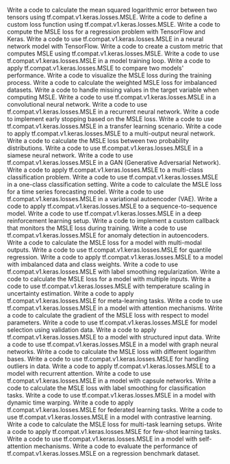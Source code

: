 Write a code to calculate the mean squared logarithmic error between two tensors using tf.compat.v1.keras.losses.MSLE.
Write a code to define a custom loss function using tf.compat.v1.keras.losses.MSLE.
Write a code to compute the MSLE loss for a regression problem with TensorFlow and Keras.
Write a code to use tf.compat.v1.keras.losses.MSLE in a neural network model with TensorFlow.
Write a code to create a custom metric that computes MSLE using tf.compat.v1.keras.losses.MSLE.
Write a code to use tf.compat.v1.keras.losses.MSLE in a model training loop.
Write a code to apply tf.compat.v1.keras.losses.MSLE to compare two models' performance.
Write a code to visualize the MSLE loss during the training process.
Write a code to calculate the weighted MSLE loss for imbalanced datasets.
Write a code to handle missing values in the target variable when computing MSLE.
Write a code to use tf.compat.v1.keras.losses.MSLE in a convolutional neural network.
Write a code to use tf.compat.v1.keras.losses.MSLE in a recurrent neural network.
Write a code to implement early stopping based on the MSLE loss.
Write a code to use tf.compat.v1.keras.losses.MSLE in a transfer learning scenario.
Write a code to apply tf.compat.v1.keras.losses.MSLE to a multi-output neural network.
Write a code to calculate the MSLE loss between two probability distributions.
Write a code to use tf.compat.v1.keras.losses.MSLE in a siamese neural network.
Write a code to use tf.compat.v1.keras.losses.MSLE in a GAN (Generative Adversarial Network).
Write a code to apply tf.compat.v1.keras.losses.MSLE to a multi-class classification problem.
Write a code to use tf.compat.v1.keras.losses.MSLE in a one-class classification setting.
Write a code to calculate the MSLE loss for a time series forecasting model.
Write a code to use tf.compat.v1.keras.losses.MSLE in a variational autoencoder (VAE).
Write a code to apply tf.compat.v1.keras.losses.MSLE to a sequence-to-sequence model.
Write a code to use tf.compat.v1.keras.losses.MSLE in a deep reinforcement learning setup.
Write a code to implement a custom callback that monitors the MSLE loss during training.
Write a code to use tf.compat.v1.keras.losses.MSLE for anomaly detection in autoencoders.
Write a code to calculate the MSLE loss for a model with multi-modal outputs.
Write a code to use tf.compat.v1.keras.losses.MSLE for quantile regression.
Write a code to apply tf.compat.v1.keras.losses.MSLE to a model with imbalanced data and class weights.
Write a code to use tf.compat.v1.keras.losses.MSLE with label smoothing regularization.
Write a code to calculate the MSLE loss for a model with multiple inputs.
Write a code to use tf.compat.v1.keras.losses.MSLE with temperature scaling in uncertainty estimation.
Write a code to apply tf.compat.v1.keras.losses.MSLE for meta-learning tasks.
Write a code to use tf.compat.v1.keras.losses.MSLE in a model with attention mechanisms.
Write a code to calculate the gradient of the MSLE loss with respect to model parameters.
Write a code to use tf.compat.v1.keras.losses.MSLE for model selection using validation data.
Write a code to apply tf.compat.v1.keras.losses.MSLE to a model with structured input data.
Write a code to use tf.compat.v1.keras.losses.MSLE in a model with graph neural networks.
Write a code to calculate the MSLE loss with different logarithm bases.
Write a code to use tf.compat.v1.keras.losses.MSLE for handling outliers in data.
Write a code to apply tf.compat.v1.keras.losses.MSLE to a model with recurrent attention.
Write a code to use tf.compat.v1.keras.losses.MSLE in a model with capsule networks.
Write a code to calculate the MSLE loss with label smoothing for classification tasks.
Write a code to use tf.compat.v1.keras.losses.MSLE in a model with dynamic time warping.
Write a code to apply tf.compat.v1.keras.losses.MSLE for federated learning tasks.
Write a code to use tf.compat.v1.keras.losses.MSLE in a model with contrastive learning.
Write a code to calculate the MSLE loss for multi-task learning setups.
Write a code to apply tf.compat.v1.keras.losses.MSLE for few-shot learning tasks.
Write a code to use tf.compat.v1.keras.losses.MSLE in a model with self-attention mechanisms.
Write a code to evaluate the performance of tf.compat.v1.keras.losses.MSLE on a regression benchmark dataset.